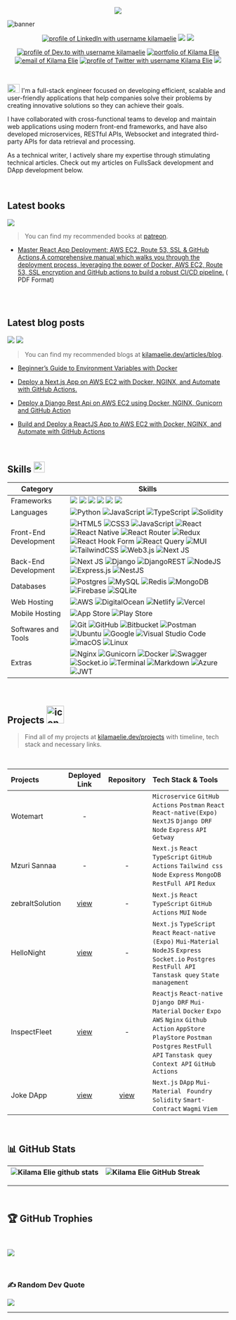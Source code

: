 
<p align="center">
  <a href="https://github.com/DenverCoder1/readme-typing-svg"><img src="https://readme-typing-svg.herokuapp.com?font=Time+New+Roman&color=white&size=25&center=true&vCenter=true&width=600&height=100&lines=Startup+Enthusiast..&hearts;++;Full-Stack+Developer,;Tech+writer/Researcher,;Love+to+learn+new+stuffs."></a>
<br>

</p>

![banner](https://res.cloudinary.com/dwz5lx2k7/image/upload/v1702919814/portfolio/Kilama_Banner_Linkedin_banner_rpf550.webp)

<div align="center">
 
<!--   <a href="https://www.showwcase.com/anmol-baranwal"><img src="https://github.com/Anmol-Baranwal/Anmol-Baranwal/assets/74038190/c9e3761a-08c6-404d-9e27-5cd9d1084773"/></a> -->
  <a href="https://www.linkedin.com/in/kilamaelie/"><img src="https://img.shields.io/badge/LinkedIn-d5d5d5?style=for-the-badge&logo=linkedin&logoColor=0A0209" alt="profile of LinkedIn with username kilamaelie" /></a>
<a href="https://medium.com/@kilamaelie"><img src="https://img.shields.io/badge/Medium-0A0A0A?style=for-the-badge&logo=medium&logoColor=white"/></a>
<a href="https://www.patreon.com/kilamaelie"><img src="https://img.shields.io/badge/patreon-0A0A0A?style=for-the-badge&logo=patreon&logoColor=white"/></a><br>

<a href="https://dev.to/kilamaelie"><img src="https://img.shields.io/badge/dev.to-d5d5d5?style=for-the-badge&logo=devdotto&logoColor=0A0209" alt="profile of Dev.to with username kilamaelie" /></a>
<a href="https://kilamaelie.dev/"><img src="https://img.shields.io/badge/portfolio-d5d5d5?style=for-the-badge&logo=Portfolio&logoColor=0A0209" alt="portfolio of Kilama Elie" /></a>
<a href="mailto:elijahkilama14@gmail.com"><img src="https://img.shields.io/badge/Gmail-d5d5d5?style=for-the-badge&logo=gmail&logoColor=0A0209" alt="email of Kilama Elie " /></a>
  <a href="https://twitter.com/kilamaelie"><img src="https://img.shields.io/badge/Twitter-d5d5d5?style=for-the-badge&logo=x&logoColor=0A0209" alt="profile of Twitter with username Kilama Elie" ></a>
 <a href="https://drive.google.com/file/d/1kQCJgfk0f77ZKD1ziCNAOzf9MH6ZlS8O/view?usp=sharing" target="_blank">
   <img src="https://img.shields.io/badge/-RESUME-white?logo=dialogflow&style=for-the-badge">
</a>
</div>
<br>

<img src="https://user-images.githubusercontent.com/1303154/88677602-1635ba80-d120-11ea-84d8-d263ba5fc3c0.gif" height='20px' width="28px" alt="hi"> I'm a full-stack engineer focused on developing efficient, scalable and user-friendly applications that help companies solve their problems by creating innovative solutions so they can achieve their goals.

 I have collaborated with cross-functional teams to develop and maintain web applications using modern front-end frameworks, and have also developed microservices, RESTful APIs, Websocket and integrated third-party APIs for data retrieval and processing.

As a technical writer, I actively share my expertise through stimulating technical articles. Check out my articles on FullsSack development and DApp development below.

 
<br>

## Latest books

<a href="https://www.patreon.com/kilamaelie"><img src="https://img.shields.io/badge/patreon-0A0A0A?style=for-the-badge&logo=patreon&logoColor=white"/></a><br>

> You can find my recommended books at [patreon](https://www.patreon.com/kilamaelie/shop).


- [Master React App Deployment: AWS EC2, Route 53, SSL & GitHub Actions,A comprehensive manual which walks you through the deployment process, leveraging the power of Docker, AWS EC2, Route 53, SSL encryption and GitHub actions to build a robust CI/CD pipeline.](https://www.patreon.com/kilamaelie/shop/master-react-app-deployment-aws-ec2-53-1089307?utm_medium=clipboard_copy&utm_source=copyLink&utm_campaign=productshare_fan&utm_content=join_link) <span>  ( PDF Format)</span>

<br>

<br>

## Latest blog posts

<a href="https://dev.to/kilamaelie"><img src="https://img.shields.io/badge/dev.to-0A0A0A?style=for-the-badge&logo=devdotto&logoColor=white"/></a>
<a href="https://medium.com/@kilamaelie"><img src="https://img.shields.io/badge/Medium-0A0A0A?style=for-the-badge&logo=medium&logoColor=white"/></a><br>

> You can find my recommended blogs at [kilamaelie.dev/articles/blog](https://kilamaelie.dev/articles).

- [Beginner’s Guide to Environment Variables with Docker](https://medium.com/@kilamaelie/beginners-guide-to-environment-variables-with-docker-f716f65af5ec)

- [Deploy a Next.js App on AWS EC2 with Docker, NGINX, and Automate with GitHub Actions.](https://medium.com/@kilamaelie/deploy-a-next-js-app-on-aws-ec2-with-docker-nginx-and-automate-with-github-actions-05a879d1a81b)

- [Deploy a Django Rest Api on AWS EC2 using Docker, NGINX, Gunicorn and GitHub Action](https://medium.com/@kilamaelie/deploy-a-django-rest-api-on-aws-ec2-using-docker-nginx-gunicorn-and-github-action-1d3b41f3bfdc)

- [Build and Deploy a ReactJS App to AWS EC2 with Docker, NGINX, and Automate with GitHub Actions](https://medium.com/@kilamaelie/build-and-deploy-a-reactjs-app-to-aws-ec2-with-docker-nginx-and-automate-with-github-actions-d8c57fb47967)

<br>
  
## Skills <img src="https://media2.giphy.com/media/QssGEmpkyEOhBCb7e1/giphy.gif?cid=ecf05e47a0n3gi1bfqntqmob8g9aid1oyj2wr3ds3mg700bl&rid=giphy.gif" width ="25"> 

| Category        | Skills        |
|-----------------|---------------|
| Frameworks| <img src="https://img.shields.io/badge/next.js-000000?style=for-the-badge&logo=nextdotjs&logoColor=white"/> <img src="https://img.shields.io/badge/React-20232A?style=for-the-badge&logo=react&logoColor=61DAFB"/> <img src="https://img.shields.io/badge/Express.js-000000?style=for-the-badge&logo=express&logoColor=white"/> <img src="https://img.shields.io/badge/Node.js-339933?style=for-the-badge&logo=nodedotjs&logoColor=white"/> <img src="https://img.shields.io/badge/jQuery-0769AD?style=for-the-badge&logo=jquery&logoColor=white"/> <img src="https://img.shields.io/badge/Flutter-02569B?style=for-the-badge&logo=flutter&logoColor=white"/> |
| Languages       | ![Python](https://img.shields.io/badge/Python%20-%2314354C.svg?style=for-the-badge&logo=python&logoColor=white) ![JavaScript](https://img.shields.io/badge/javascript-%23323330.svg?style=for-the-badge&logo=javascript&logoColor=%23F7DF1E) ![TypeScript](https://img.shields.io/badge/typescript-%23007ACC.svg?style=for-the-badge&logo=typescript&logoColor=white) ![Solidity](https://img.shields.io/badge/Solidity-%23363636.svg?style=for-the-badge&logo=solidity&logoColor=white) |
| Front-End Development | ![HTML5](https://img.shields.io/badge/HTML5%20-%23E34F26.svg?style=for-the-badge&logo=html5&logoColor=white) ![CSS3](https://img.shields.io/badge/CSS%20-%231572B6.svg?style=for-the-badge&logo=css3&logoColor=white) ![JavaScript](https://img.shields.io/badge/JavaScript%20-%23F7DF1E.svg?style=for-the-badge&logo=javascript&logoColor=black) ![React](https://img.shields.io/badge/react-%2320232a.svg?style=for-the-badge&logo=react&logoColor=%2361DAFB) ![React Native](https://img.shields.io/badge/react_native-%2320232a.svg?style=for-the-badge&logo=react&logoColor=%2361DAFB) ![React Router](https://img.shields.io/badge/React_Router-CA4245?style=for-the-badge&logo=react-router&logoColor=white) ![Redux](https://img.shields.io/badge/redux-%23593d88.svg?style=for-the-badge&logo=redux&logoColor=white) ![React Hook Form](https://img.shields.io/badge/React%20Hook%20Form-%23EC5990.svg?style=for-the-badge&logo=reacthookform&logoColor=white) ![React Query](https://img.shields.io/badge/-React%20Query-FF4154?style=for-the-badge&logo=react%20query&logoColor=white) ![MUI](https://img.shields.io/badge/MUI-%230081CB.svg?style=for-the-badge&logo=mui&logoColor=white) ![TailwindCSS](https://img.shields.io/badge/tailwindcss-%2338B2AC.svg?style=for-the-badge&logo=tailwind-css&logoColor=white) ![Web3.js](https://img.shields.io/badge/web3.js-F16822?style=for-the-badge&logo=web3.js&logoColor=white) ![Next JS](https://img.shields.io/badge/Next-black?style=for-the-badge&logo=next.js&logoColor=white)|
| Back-End Development | ![Next JS](https://img.shields.io/badge/Next-black?style=for-the-badge&logo=next.js&logoColor=white) ![Django](https://img.shields.io/badge/django-%23092E20.svg?style=for-the-badge&logo=django&logoColor=white) ![DjangoREST](https://img.shields.io/badge/DJANGO-REST-ff1709?style=for-the-badge&logo=django&logoColor=white&color=ff1709&labelColor=gray) ![NodeJS](https://img.shields.io/badge/node.js-6DA55F?style=for-the-badge&logo=node.js&logoColor=white) ![Express.js](https://img.shields.io/badge/express.js-%23404d59.svg?style=for-the-badge&logo=express&logoColor=%2361DAFB) ![NestJS](https://img.shields.io/badge/nestjs-%23E0234E.svg?style=for-the-badge&logo=nestjs&logoColor=white) |
|Databases|  ![Postgres](https://img.shields.io/badge/postgres-%23316192.svg?style=for-the-badge&logo=postgresql&logoColor=white) ![MySQL](https://img.shields.io/badge/mysql-%2300f.svg?style=for-the-badge&logo=mysql&logoColor=white) ![Redis](https://img.shields.io/badge/redis-%23DD0031.svg?style=for-the-badge&logo=redis&logoColor=white) ![MongoDB](https://img.shields.io/badge/MongoDB-%234ea94b.svg?style=for-the-badge&logo=mongodb&logoColor=white) ![Firebase](https://img.shields.io/badge/firebase-%23039BE5.svg?style=for-the-badge&logo=firebase) ![SQLite](https://img.shields.io/badge/sqlite-%2307405e.svg?style=for-the-badge&logo=sqlite&logoColor=white) |
| Web Hosting | ![AWS](https://img.shields.io/badge/AWS-%23FF9900.svg?style=for-the-badge&logo=amazon-aws&logoColor=white) ![DigitalOcean](https://img.shields.io/badge/DigitalOcean-%230167ff.svg?style=for-the-badge&logo=digitalOcean&logoColor=white) ![Netlify](https://img.shields.io/badge/netlify-%23000000.svg?style=for-the-badge&logo=netlify&logoColor=#00C7B7)  ![Vercel](https://img.shields.io/badge/vercel-%23000000.svg?style=for-the-badge&logo=vercel&logoColor=white) |
| Mobile Hosting | ![App Store](https://img.shields.io/badge/App_Store-0D96F6?style=for-the-badge&logo=app-store&logoColor=white) ![Play Store](https://img.shields.io/badge/Google_Play-414141?style=for-the-badge&logo=google-play&logoColor=white)|
| Softwares and Tools |  ![Git](https://img.shields.io/badge/git-%23F05033.svg?style=for-the-badge&logo=git&logoColor=white) ![GitHub](https://img.shields.io/badge/github-%23121011.svg?style=for-the-badge&logo=github&logoColor=white) ![Bitbucket](https://img.shields.io/badge/bitbucket-%230047B3.svg?style=for-the-badge&logo=bitbucket&logoColor=white) ![Postman](https://img.shields.io/badge/Postman-FF6C37?style=for-the-badge&logo=postman&logoColor=white) ![Ubuntu](https://img.shields.io/badge/Ubuntu-E95420?style=for-the-badge&logo=ubuntu&logoColor=white) ![Google](https://img.shields.io/badge/google-%234285F4.svg?style=for-the-badge&logo=google&logoColor=white) ![Visual Studio Code](https://img.shields.io/badge/Visual%20Studio%20Code-0078d7.svg?style=for-the-badge&logo=visual-studio-code&logoColor=white) ![macOS](https://img.shields.io/badge/mac%20os-000000?style=for-the-badge&logo=macos&logoColor=F0F0F0) ![Linux](https://img.shields.io/badge/Linux-FCC624?style=for-the-badge&logo=linux&logoColor=black) |
| Extras |  ![Nginx](https://img.shields.io/badge/nginx-%23009639.svg?style=for-the-badge&logo=nginx&logoColor=white) ![Gunicorn](https://img.shields.io/badge/gunicorn-%298729.svg?style=for-the-badge&logo=gunicorn&logoColor=white) ![Docker](https://img.shields.io/badge/docker-%230db7ed.svg?style=for-the-badge&logo=docker&logoColor=white) ![Swagger](https://img.shields.io/badge/-Swagger-%23Clojure?style=for-the-badge&logo=swagger&logoColor=white) ![Socket.io](https://img.shields.io/badge/Socket.io-black?style=for-the-badge&logo=socket.io&badgeColor=010101)  ![Terminal](https://img.shields.io/badge/Terminal-%23054020?style=for-the-badge&logo=gnu-bash&logoColor=white)  ![Markdown](https://img.shields.io/badge/markdown-%23000000.svg?style=for-the-badge&logo=markdown&logoColor=white) ![Azure](https://img.shields.io/badge/azure-%230072C6.svg?style=for-the-badge&logo=azure-devops&logoColor=white)  ![JWT](https://img.shields.io/badge/JWT-black?style=for-the-badge&logo=JSON%20web%20tokens)|

<br>

## Projects <img src="https://user-images.githubusercontent.com/74038190/221857969-f37e1717-1470-4fe4-abb5-88b334cf64ea.png" alt="icon of todo list" width="40" />

> Find all of my projects at [kilamaelie.dev/projects](https://kilamaelie.dev/projects) with timeline, tech stack and necessary links.

&nbsp;

| Projects | Deployed Link | Repository | Tech Stack & Tools |
|:---------|:-------------:|:----------:|:-------------------|
| Wotemart | - |  | `Microservice` `GitHub Actions`  `Postman` `React` `React-native(Expo)` `NextJS` `Django DRF` `Node` `Express` `API Getway` |
| Mzuri Sannaa | - | - |`Next.js` `React` `TypeScript` `GitHub Actions` `Tailwind css` `Node` `Express` `MongoDB` `RestFull API` `Redux`| 
| zebraItSolution | [view](https://www.zebraitsolution.com/) | - |`Next.js` `React` `TypeScript` `GitHub Actions` `MUI` `Node`  | 
| HelloNight |[view](https://hellonightclub.vercel.app/)| - | `Next.js` `TypeScript` `React` `React-native (Expo)` `Mui-Material` `NodeJS` `Express` `Socket.io` `Postgres` `RestFull API` `Tanstask quey` `State management` | 
|InspectFleet | [view](https://inspectfleet.com/) | - | `Reactjs` `React-native` `Django DRF` `Mui-Material` `Docker` `Expo` `AWS` `Nginx` `Github Action` `AppStore` `PlayStore` `Postman` `Postgres` `RestFull API` `Tanstask quey` `Context API` `GitHub Actions` |
| Joke DApp | [view](https://jokes-dapp.vercel.app/) | [view](https://github.com/kilamaelie/jokes-dapp) | `Next.js` `DApp` `Mui-Material` ` Foundry` `Solidity` `Smart-Contract` `Wagmi` `Viem`|

<br>

##  📊 GitHub Stats

<!--- ------------------------------------------------------------------------------------------------------------------------------------------------------ -->
<!--- -- GitHub Stats ------------------------------------------------------------------------------------------------------------------------------------ -->
<!--- ------------------------------------------------------------------------------------------------------------------------------------------------------ -->

| ![Kilama Elie github stats](https://github-readme-stats.vercel.app/api?username=kilamaelie\&rank_icon=percentile&show_icons=true&theme=tokyonight&show=reviews&bg_color=fff&title_color=0a1931&icon_color=0a1931&text_color=0A0209&border_color=0A0209&border_radius=8) | ![Kilama Elie GitHub Streak](https://github-readme-streak-stats.herokuapp.com/?user=kilamaelie&theme=tokyonight&theme=icegray&border_radius=8) |
| -- | -- |

<hr>

<br>

##  🏆 GitHub Trophies

<br>

![](https://github-profile-trophy.vercel.app/?username=kilamaelie&theme=radical&no-frame=false&no-bg=true&margin-w=4)

<br>

###  ✍️ Random Dev Quote

![](https://quotes-github-readme.vercel.app/api?type=horizontal&theme=radical)

---





